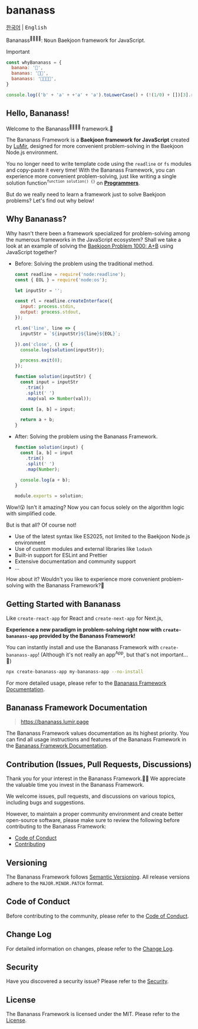 # bananass

<kbd>[한국어](README.md)</kbd> | <kbd>English</kbd>

Bananass<sup>🍌🍌🍌🍌</sup>: <kbd>Noun</kbd> Baekjoon framework for JavaScript.

> [!IMPORTANT]
>
> ```js
> const whyBananass = {
>   banana: '🍌',
>   bananas: '🍌🍌',
>   bananass: '🍌🍌🍌🍌',
> }
> ```
>
> ```js
> console.log(('b' + 'a' + +'a' + 'a').toLowerCase() + (!(1/0) + [])[3].repeat(2));
> ```

<!-- markdownlint-disable-next-line md026 -->
## Hello, Bananass!

Welcome to the Bananass<sup>🍌🍌🍌🍌</sup> framework.🎉

The Bananass Framework is a **Baekjoon framework for JavaScript** created by [LuMir](https://github.com/lumirlumir), designed for more convenient problem-solving in the Baekjoon Node.js environment.

You no longer need to write template code using the `readline` or `fs` modules and copy-paste it every time! With the Bananass Framework, you can experience more convenient problem-solving, just like writing a single solution function<sup>`function solution() {}`</sup> on [**Programmers**](https://programmers.co.kr/).

But do we really need to learn a framework just to solve Baekjoon problems? Let's find out why below!

## Why Bananass?

Why hasn't there been a framework specialized for problem-solving among the numerous frameworks in the JavaScript ecosystem? Shall we take a look at an example of solving the [Baekjoon Problem 1000: A+B](https://www.acmicpc.net/problem/1000) using JavaScript together?

- Before: Solving the problem using the traditional method.

    ```js
    const readline = require('node:readline');
    const { EOL } = require('node:os');

    let inputStr = '';

    const rl = readline.createInterface({
      input: process.stdin,
      output: process.stdout,
    });

    rl.on('line', line => {
      inputStr = `${inputStr}${line}${EOL}`;

    }).on('close', () => {
      console.log(solution(inputStr));

      process.exit(0);
    });

    function solution(inputStr) {
      const input = inputStr
        .trim()
        .split(' ')
        .map(val => Number(val));

      const [a, b] = input;

      return a + b;
    }
    ```

- After: Solving the problem using the Bananass Framework.

    ```js
    function solution(input) {
      const [a, b] = input
        .trim()
        .split(' ')
        .map(Number);

      console.log(a + b);
    }

    module.exports = solution;
    ```

Wow!😲 Isn't it amazing? Now you can focus solely on the algorithm logic with simplified code.

But is that all? Of course not!

- Use of the latest syntax like ES2025, not limited to the Baekjoon Node.js environment
- Use of custom modules and external libraries like `lodash`
- Built-in support for ESLint and Prettier
- Extensive documentation and community support
- ...

How about it? Wouldn't you like to experience more convenient problem-solving with the Bananass Framework?🤔

## Getting Started with Bananass

Like `create-react-app` for React and `create-next-app` for Next.js,

**Experience a new paradigm in problem-solving right now with `create-bananass-app` provided by the Bananass Framework!**

You can instantly install and use the Bananass Framework with `create-bananass-app`! (Although it's not really an app<sup>App</sup>, but that's not important...🤔)

```sh
npx create-bananass-app my-bananass-app --no-install
```

For more detailed usage, please refer to the [Bananass Framework Documentation](https://bananass.lumir.page).

## Bananass Framework Documentation

> <https://bananass.lumir.page>

The Bananass Framework values documentation as its highest priority. You can find all usage instructions and features of the Bananass Framework in the [Bananass Framework Documentation](https://bananass.lumir.page).

## Contribution (Issues, Pull Requests, Discussions)

Thank you for your interest in the Bananass Framework.🙇‍♂️ We appreciate the valuable time you invest in the Bananass Framework.

We welcome issues, pull requests, and discussions on various topics, including bugs and suggestions.

However, to maintain a proper community environment and create better open-source software, please make sure to review the following before contributing to the Bananass Framework:

- [Code of Conduct](CODE_OF_CONDUCT.en.md)
- [Contributing](CONTRIBUTING.en.md)

## Versioning

The Bananass Framework follows [Semantic Versioning](https://semver.org/). All release versions adhere to the `MAJOR.MINOR.PATCH` format.

## Code of Conduct

Before contributing to the community, please refer to the [Code of Conduct](CODE_OF_CONDUCT.en.md).

## Change Log

For detailed information on changes, please refer to the [Change Log](CHANGELOG.md).

## Security

Have you discovered a security issue? Please refer to the [Security](SECURITY.en.md).

## License

The Bananass Framework is licensed under the MIT. Please refer to the [License](LICENSE.md).
